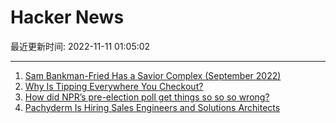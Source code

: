 # Hacker News

最近更新时间: 2022-11-11 01:05:02

--- 
1. [Sam Bankman-Fried Has a Savior Complex (September 2022)](https://www.sequoiacap.com/article/sam-bankman-fried-spotlight/) 
2. [Why Is Tipping Everywhere You Checkout?](https://www.maxinomics.com/blog/why-is-tipping-everywhere-you-checkout) 
3. [How did NPR’s pre-election poll get things so so so wrong?](https://statmodeling.stat.columbia.edu/2022/11/10/how-did-nprs-poll-get-things-so-so-so-wrong-the-friends-family-coworkers-question/) 
4. [Pachyderm Is Hiring Sales Engineers and Solutions Architects](https://www.pachyderm.com/careers/#positions) 
